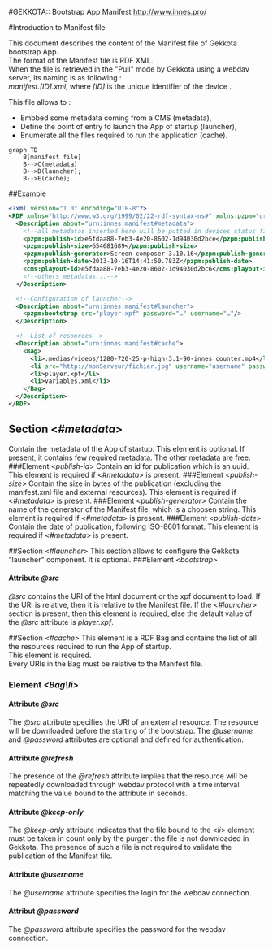#GEKKOTA:: Bootstrap App Manifest 
http://www.innes.pro/

#Introduction to Manifest file 

This document describes the content of the Manifest file of Gekkota bootstrap App.  
The format of the Manifest file is RDF XML.  
When the file is retrieved in the "Pull" mode by Gekkota using a webdav server, its naming is as following :  
*manifest.[ID].xml*, where *[ID]* is the unique identifier of the device .

This file allows to :

* Embbed some metadata coming from a CMS (metadata),
* Define the point of entry to launch the App of startup (launcher),
* Enumerate all the files required to run the application (cache).



~~~mermaid
graph TD
    B[manifest file]
    B-->C(metadata)
    B-->D(launcher);
    B-->E(cache);
~~~

##Example
~~~rdf
<?xml version="1.0" encoding="UTF-8"?>
<RDF xmlns="http://www.w3.org/1999/02/22-rdf-syntax-ns#" xmlns:pzpm="urn:innes:manifest" xmlns:cms="ns.innes.example">
  <Description about="urn:innes:manifest#metadata">
    <!--all metadatas inserted here will be putted in devices status file-->
    <pzpm:publish-id>e5fdaa88-7eb3-4e20-8602-1d94030d2bce</pzpm:publish-id>
    <pzpm:publish-size>654681689</pzpm:publish-size>
    <pzpm:publish-generator>Screen composer 3.10.16</pzpm:publish-generator>
    <pzpm:publish-date>2013-10-16T14:41:50.783Z</pzpm:publish-date>
    <cms:playout-id>e5fdaa88-7eb3-4e20-8602-1d94030d2bc6</cms:playout-id>
    <!--others metadatas...-->
  </Description>

  <!--Configuration of launcher-->
  <Description about="urn:innes:manifest#launcher">
    <pzpm:bootstrap src="player.xpf" password="…" username="…"/>
  </Description>

  <!--List of resources-->
  <Description about="urn:innes:manifest#cache">
    <Bag>
      <li>.medias/videos/1280-720-25-p-high-3.1-90-innes_counter.mp4</li>
      <li src="http://monServeur/fichier.jpg" username="username" password="password" refresh="120">.medias/remote.jpg</li>
      <li>player.xpf</li>
      <li>variables.xml</li>
    </Bag>
  </Description>
</RDF>
~~~
## Section <*#metadata*>
Contain the metadata of the App of startup. This element is optional. If present, it contains few required metadata. The other metadata are free.
###Element <*publish-id*>
Contain an id for publication which is an uuid.
This element is required if <*#metadata*> is present.
###Element <*publish-size*>
Contain the size in bytes of the publication (excluding the manifest.xml file and external resources). This element is required if <*#metadata*> is present.
###Element <*publish-generator*>
Contain the name of the generator of the Manifest file, which is a choosen string. This element is required if <*#metadata*> is present.
###Element <*publish-date*>
Contain the date of publication, following ISO-8601 format. This element is required if <*#metadata*> is present.

##Section <*#launcher*>
This section allows to configure the Gekkota "launcher" component.
It is optional.
###Element <*bootstrap*>
####  Attribute *@src*
*@src* contains the URI of the html document or the xpf document to load. If the URI is relative, then it is relative to the Manifest file.
If the <*#launcher*> section is present, then this element is required, else the default value of the *@src* attribute is *player.xpf*. 

##Section *<#cache>*
This element is a RDF Bag and contains the list of all the resources required to run  the App of startup.  
This element is required.  
Every URIs in the Bag must be relative to the Manifest file.

### Element *\<Bag\li>* 
####  Attribute *@src*
The *@src* attribute specifies the URI of an external resource. The resource will be downloaded before the starting of the bootstrap. The *@username* and *@password* attributes are optional and defined for authentication.
#### Attribute *@refresh*
  
The presence of the *@refresh* attribute implies that the resource will be repeatedly downloaded through webdav protocol with a time interval matching the value bound to the attribute in seconds.

#### Attribute *@keep-only*

The *@keep-only* attribute indicates that the file bound to the <*li*> element must be taken in count only by the purger : the file is not downloaded in Gekkota. The presence of such a file is not required to validate the publication of the Manifest file.

#### Attribute *@username*
The *@username* attribute specifies the login for the webdav connection.
#### Attribut *@password*
The *@password* attribute specifies the password for the webdav connection.
